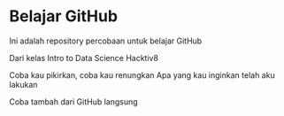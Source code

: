 # Belajar GitHub

Ini adalah repository percobaan untuk belajar GitHub

Dari kelas Intro to Data Science Hacktiv8

Coba kau pikirkan, coba kau renungkan
Apa yang kau inginkan telah aku lakukan

Coba tambah dari GitHub langsung
